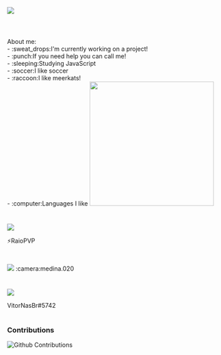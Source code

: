 <img src="https://cdn.discordapp.com/attachments/819667765123219486/830077210819821589/Vitor.png">

#

<br>
About me:
<br>
- :sweat_drops:I'm currently working on a project!
<br>
- :punch:If you need help you can call me!
<br>
- :sleeping:Studying JavaScript
<br>
- :soccer:I like soccer
<br>
- :raccoon:I like meerkats!
<br>
- :computer:Languages I like


<img src="https://cdn.discordapp.com/attachments/819667765123219486/830082197859991592/Sem_Titulo-2.png" width="290vw">


#

<img src="https://cdn.discordapp.com/attachments/819667765123219486/830267683996041256/1.png">

⚡RaioPVP

#


<img src="https://cdn.discordapp.com/attachments/819667765123219486/830266377046458399/1.png">
:camera:medina.020

#

<img src="https://cdn.discordapp.com/attachments/819667765123219486/830267116388614144/1.png">

VitorNasBr#5742

#

### Contributions

![Github Contributions](https://github-readme-stats.vercel.app/api?username=codedzeuz&theme=dracula&show_icons=true&hide_title=true&count_private=true)
